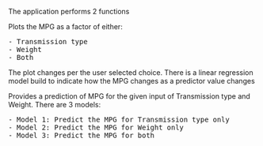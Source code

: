 <p>The application performs 2 functions</p>

<p>Plots the MPG as a factor of either:</p>

<pre >- Transmission type
- Weight
- Both</pre>

<p>The plot changes per the user selected choice. There is a linear regression model build to indicate how the MPG changes as a predictor value changes</p>

<p>Provides a prediction of MPG for the given input of Transmission type and Weight. There are 3 models:</p>

<pre >- Model 1: Predict the MPG for Transmission type only
- Model 2: Predict the MPG for Weight only
- Model 3: Predict the MPG for both</pre></article></slide>
